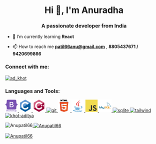 <h1 align="center">Hi 👋, I'm Anuradha</h1>
<h3 align="center">A passionate developer from India</h3>

- 🌱 I’m currently learning **React**

- 📫 How to reach me **patil66anu@gmail.com** , **8805437671 / 9420699866**

<h3 align="left">Connect with me:</h3>
<p align="left">
<a href="https://t.me/Anuradha66" target="blank"><img align="center" src="https://raw.githubusercontent.com/rahuldkjain/github-profile-readme-generator/master/src/images/icons/Social/instagram.svg" alt="ad_khot" height="30" width="40" /></a>
</p>

<h3 align="left">Languages and Tools:</h3>
<p align="left"> <a href="https://developer.android.com" target="_blank" rel="noreferrer"> <img src="https://raw.githubusercontent.com/devicons/devicon/master/icons/bootstrap/bootstrap-plain-wordmark.svg" alt="bootstrap" width="40" height="40"/> </a> <a href="https://www.cprogramming.com/" target="_blank" rel="noreferrer"> <img src="https://raw.githubusercontent.com/devicons/devicon/master/icons/c/c-original.svg" alt="c" width="40" height="40"/> </a> <a href="https://www.w3schools.com/cpp/" target="_blank" rel="noreferrer"> <img src="https://raw.githubusercontent.com/devicons/devicon/master/icons/cplusplus/cplusplus-original.svg" alt="cplusplus" width="40" height="40"/> </a> <a href="https://www.w3schools.com/css/" target="_blank" rel="noreferrer"> <img src="https://www.vectorlogo.zone/logos/git-scm/git-scm-icon.svg" alt="git" width="40" height="40"/> </a> <a href="https://www.w3.org/html/" target="_blank" rel="noreferrer"> <img src="https://raw.githubusercontent.com/devicons/devicon/master/icons/html5/html5-original-wordmark.svg" alt="html5" width="40" height="40"/> </a> <a href="https://www.java.com" target="_blank" rel="noreferrer"> <img src="https://raw.githubusercontent.com/devicons/devicon/master/icons/java/java-original.svg" alt="java" width="40" height="40"/> </a> <a href="https://developer.mozilla.org/en-US/docs/Web/JavaScript" target="_blank" rel="noreferrer"> <img src="https://raw.githubusercontent.com/devicons/devicon/master/icons/javascript/javascript-original.svg" alt="javascript" width="40" height="40"/> </a> <a href="https://www.mysql.com/" target="_blank" rel="noreferrer"> <img src="https://raw.githubusercontent.com/devicons/devicon/master/icons/mysql/mysql-original-wordmark.svg" alt="mysql" width="40" height="40"/> </a> <a href="https://spring.io/" target="_blank" rel="noreferrer">   <img src="https://www.vectorlogo.zone/logos/sqlite/sqlite-icon.svg" alt="sqlite" width="40" height="40"/> </a> <a href="https://tailwindcss.com/" target="_blank" rel="noreferrer"> <img src="https://www.vectorlogo.zone/logos/tailwindcss/tailwindcss-icon.svg" alt="tailwind" width="40" height="40"/> </a> <a href="https://www.typescriptlang.org/" target="_blank" rel="noreferrer">  <img src="https://komarev.com/ghpvc/?username=khot-aditya&label=Profile%20views&color=0e75b6&style=flat" alt="khot-aditya" /> </p>

<p><img align="left" src="https://github-readme-stats.vercel.app/api/top-langs?username=Anupatil66&show_icons=true&locale=en&layout=compact" alt="Anupatil66" /></p>

<p>&nbsp;<img align="center" src="https://github-readme-stats.vercel.app/api?username=Anupatil66&show_icons=true&locale=en" alt="Anupatil66" /></p>

<p><img align="center" src="https://github-readme-streak-stats.herokuapp.com/?user=Anupatil66&" alt="Anupatil66" /></p>
